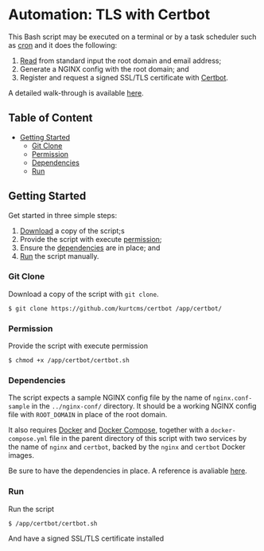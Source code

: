 # Automation: TLS with Certbot

This Bash script may be executed on a terminal or by a task scheduler such as [cron](https://linux.die.net/man/8/cron) and it does the following:

1. [Read](https://linux.die.net/man/1/read) from standard input the root domain and email address;
2. Generate a NGINX config with the root domain; and
3. Register and request a signed SSL/TLS certificate with [Certbot](https://certbot.eff.org/).

A detailed walk-through is available [here](https://kurtcms.org/automation-tls-with-certbot/).

## Table of Content

- [Getting Started](#getting-started)
  - [Git Clone](#git-clone)
  - [Permission](#permission)
  - [Dependencies](#dependencies)
  - [Run](#run)

## Getting Started

Get started in three simple steps:

1. [Download](#git-clone) a copy of the script;s
2. Provide the script with execute [permission](#permission);
3. Ensure the [dependencies](#dependencies) are in place; and
4. [Run](#run) the script manually.

### Git Clone

Download a copy of the script with `git clone`.

```shell
$ git clone https://github.com/kurtcms/certbot /app/certbot/
```

### Permission

Provide the script with execute permission

```shell
$ chmod +x /app/certbot/certbot.sh
```

### Dependencies

The script expects a sample NGINX config file by the name of `nginx.conf-sample` in the `../nginx-conf/` directory. It should be a working NGINX config file with `ROOT_DOMAIN` in place of the root domain.

It also requires [Docker](https://docs.docker.com/engine/install/) and [Docker Compose](https://docs.docker.com/compose/install/), together with a `docker-compose.yml` file in the parent directory of this script with two services by the name of `nginx` and `certbot`, backed by the `nginx` and `certbot` Docker images.

Be sure to have the dependencies in place. A reference is avaliable [here](https://github.com/kurtcms/docker-compose-wordpress-nginx-mysql).

### Run

Run the script

```shell
$ /app/certbot/certbot.sh
```

And have a signed SSL/TLS certificate installed